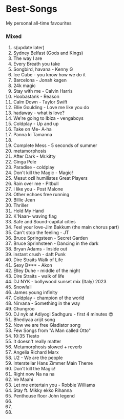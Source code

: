 # Best-Songs
My personal all-time favourites


### Mixed
1. s(update later)
2. Sydney Belfast (Gods and Kings)
3. The way I are
4. Every Breath you take
5. Songbird, havana - Kenny G
6. Ice Cube - you know how we do it
7. Barcelona - Jonah kagen
8. 24k magic
9. Stay with me - Calvin Harris
10. Hoobastank - Reason
12. Calm Down - Taylor Swift
13. Ellie Goulding - Love me like you do
14. hadaway - what is love?
15. We're going to Ibiza - vengaboys
16. Coldplay - Up and up
17. Take on Me- A-ha
18. Panna ki Tamanna
19. 
20. Complete Mess - 5 seconds of summer
21. metamorphosis
22. After Dark - Mr.kitty
23. Ginga Pele
24. Paradise - coldplay
25. Don't kill the Magic - Magic!
26. Mesut ozil humiliates Great Players
27. Rain over me -  Pitbull
28. I like you - Post Malone
29. Other echoes free running
30. Billie Jean
31. Thriller
32. Hold My Hand
33. K'Naan- waving flag
34. Safe and Sound-capital cities
35. Feel your love-Jim Bakkum (the main chorus part)
36. Can't stop the feeling - JT
37. Bruce Springsteen - Secret Garden
38. Bruce Sprinhsteen - Dancing in the dark
39. Bryan Adams - Inside out
40. instant crush - daft Punk
41. Dire Straits Walk of Life
42. Sexy B*** - Akon
43. Elley Duhe - middle of the night
44. Dire Straits - walk of life
45. DJ NYK - bollywood sunset mix (Italy) 2023
46. Snowfall
47. James young infinity
48. Coldplay - champion of the world
49. Nirvana - Something in the way
50. Ghungroo
51. DJ nyk at  Adiyogi Sadhguru - first 4 minutes 😍
52. Bhediyaa arijit song
53. Now we are free Gladiator song
54. Few Songs from "A Man called Otto"
55. 10:35 Tiesto
56. It doesn't really matter
57. Metamorphosis slowed + reverb
58. Angelia Richard Marx
59. U2 - We are the people
60. Interstellar Hans Zimmer Main Theme
61. Don't kill the Magic!
62. Right now Na na na
63. Ve Maahi
64. Let me entertain you - Robbie Williams
65. Stay ft. Mikky ekko Rihanna
66. Penthouse floor John legend
67. 
68. 
69. 



